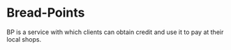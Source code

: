 # Bread-Points

BP is a service with which clients can obtain credit and use it to pay at their local shops.
